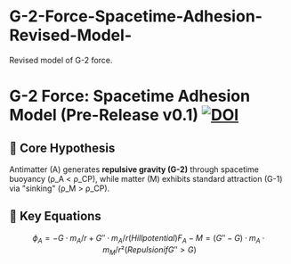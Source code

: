 # G-2-Force-Spacetime-Adhesion-Revised-Model-
Revised model of G-2 force. 
# G-2 Force: Spacetime Adhesion Model (Pre-Release v0.1) [![DOI](https://zenodo.org/badge/DOI/10.5281/zenodo.15715554.svg)](https://doi.org/10.5281/zenodo.15715554)

## 📜 Core Hypothesis
Antimatter (A) generates **repulsive gravity (G-2)** through spacetime buoyancy (ρ_A < ρ_CP), while matter (M) exhibits standard attraction (G-1) via "sinking" (ρ_M > ρ_CP).

## 🔑 Key Equations
```math
ϕ_A = -G·m_A/r + G''·m_A/r   (Hill potential)
F_A-M = (G'' - G)·m_A·m_M/r² (Repulsion if G'' > G)
